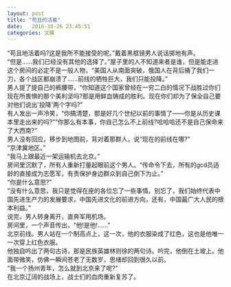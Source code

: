 ```yaml
---
layout: post
title: "苟且的活着"
date:   2016-10-26 23:45:51
categories: 文膜
---
```


“苟且地活着吗?这是我所不能接受的呢。”戴着黑框镜男人说话掷地有声。<br/>
“但是......我们已经没有其他的选择了。”屋子里的人不知道来者是谁，但是能走进这个房间的必定不是一般人物，“美国人从南面突破，俄国人在背后捅了我们一刀，各个战区都崩溃了......前线的牺牲巨大，我们只能投降。”<br/>
男人提了提自己的裤腰带，“你知道这个国家曾经在一穷二白的情况下战胜过你们现在所畏惧的那个美利坚吗?那是用鲜血铸成的胜利。现在你们却为了保全自己要对他们说出'投降'两个字吗?”<br/>
有人发出一声冷笑，“你搞清楚，那是好几个世纪以前的事情了——你是从历史课本里走出来的吗?”“你那么有本事，你自己怎么不上前线?哈哈哈还不是自己保命来了大西南?”<br/>
男人没有回应，移步到地图前，背对着那群人，说“现在的前线在哪?”<br/>
“京津冀地区。”<br/>
“我马上跟最近一架运输机去北京。”<br/>
房间里沉默了，所有人重新打量起眼前这个男人。“传命令下去，所有的gcd员适龄的直接成为志愿军，有责保护身边群众到自己倒下为止。”<br/>
“你是什么意思?”<br/>
“没有什么意思，我只是觉得在座的各位忘了一些事情。别忘了，我们始终代表中国先进生产力的发展要求，中国先进文化的前进方向，还有，中国最广大人民的根本利益。”<br/>
说完，男人转身离开，直奔军用机场。<br/>
房间里，一个声音传出，“他!是他!......”<br/>
北京前线。男人站在一个制高点上，这一次，他的衣服染成了红色，这也是他唯一一次穿上红色衣服。<br/>
他独自吟出了两句古诗，那是民族英雄林则徐的两句诗。吟完，他倒在土坡上。他面带微笑，仿佛一瞬间苍老了无数岁，思绪却回到很久以前。<br/>
“我一个扬州青年，怎么就到北京来了呢?”<br/>
在北京辽阔的战场上，战士们的血肉重新复苏了。<br/>
